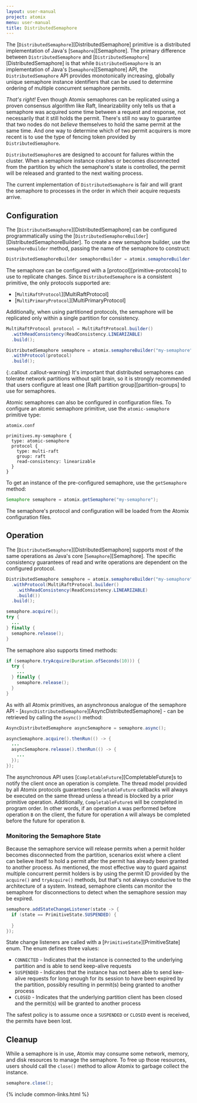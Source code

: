 ```yaml
---
layout: user-manual
project: atomix
menu: user-manual
title: DistributedSemaphore
---
```


The [`DistributedSemaphore`][DistributedSemaphore] primitive is a distributed implementation of Java's [`Semaphore`][Semaphore]. The primary difference between `DistributedSemaphore` and [`DistributedSemaphore`][DistributedSemaphore] is that while `DistributedSemaphore` is an implementation of Java's [`Semaphore`][Semaphore] API, the `DistributedSemaphore` API provides monotonically increasing, globally unique semaphore instance identifiers that can be used to determine ordering of multiple concurrent semaphore permits.

*That's right!* Even though Atomix semaphores can be replicated using a proven consensus algorithm like Raft, linearizability only tells us that a semaphore was acquired some time between a request and response, not necessarily that it still holds the permit. There's still no way to guarantee that two nodes do not _believe_ themselves to hold the same permit at the same time. And one way to determine which of two permit acquirers is more recent is to use the type of fencing token provided by `DistributedSemaphore`.

`DistributedSemaphore`s are designed to account for failures within the cluster. When a semaphore instance crashes or becomes disconnected from the partition by which the semaphore's state is controlled, the permit will be released and granted to the next waiting process.

The current implementation of `DistributedSemaphore` is fair and will grant the semaphore to processes in the order in which their acquire requests arrive.

## Configuration

The [`DistributedSemaphore`][DistributedSemaphore] can be configured programmatically using the [`DistributedSemaphoreBuilder`][DistributedSemaphoreBuilder]. To create a new semaphore builder, use the `semaphoreBuilder` method, passing the name of the semaphore to construct:

```java
DistributedSemaphoreBuilder semaphoreBuilder = atomix.semaphoreBuilder("my-semaphore");
```

The semaphore can be configured with a [protocol][primitive-protocols] to use to replicate changes. Since `DistributedSemaphore` is a consistent primitive, the only protocols supported are:
* [`MultiRaftProtocol`][MultiRaftProtocol]
* [`MultiPrimaryProtocol`][MultiPrimaryProtocol]

Additionally, when using partitioned protocols, the semaphore will be replicated only within a single partition for consistency.

```java
MultiRaftProtocol protocol = MultiRaftProtocol.builder()
  .withReadConsistency(ReadConsistency.LINEARIZABLE)
  .build();

DistributedSemaphore semaphore = atomix.semaphoreBuilder("my-semaphore")
  .withProtocol(protocol)
  .build();
```

{:.callout .callout-warning}
It's important that distributed semaphores can tolerate network partitions without split brain, so it is strongly recommended that users configure at least one [Raft partition group][partition-groups] to use for semaphores.

Atomic semaphores can also be configured in configuration files. To configure an atomic semaphore primitive, use the `atomic-semaphore` primitive type:

`atomix.conf`

```hocon
primitives.my-semaphore {
  type: atomic-semaphore
  protocol {
    type: multi-raft
    group: raft
    read-consistency: linearizable
  }
}
```

To get an instance of the pre-configured semaphore, use the `getSemaphore` method:

```java
Semaphore semaphore = atomix.getSemaphore("my-semaphore");
```

The semaphore's protocol and configuration will be loaded from the Atomix configuration files.

## Operation

The [`DistributedSemaphore`][DistributedSemaphore] supports most of the same operations as Java's core [`Semaphore`][Semaphore]. The specific consistency guarantees of read and write operations are dependent on the configured protocol.

```java
DistributedSemaphore semaphore = atomix.semaphoreBuilder("my-semaphore")
  .withProtocol(MultiRaftProtocol.builder()
    .withReadConsistency(ReadConsistency.LINEARIZABLE)
    .build())
  .build();

semaphore.acquire();
try {
  ...
} finally {
  semaphore.release();
}
```

The semaphore also supports timed methods:

```java
if (semaphore.tryAcquire(Duration.ofSeconds(10))) {
  try {
    ...
  } finally {
    semaphore.release();
  }
}
```

As with all Atomix primitives, an asynchronous analogue of the semaphore API - [`AsyncDistributedSemaphore`][AsyncDistributedSemaphore] - can be retrieved by calling the `async()` method:

```java
AsyncDistributedSemaphore asyncSemaphore = semaphore.async();

asyncSemaphore.acquire().thenRun(() -> {
  ...
  asyncSemaphore.release().thenRun(() -> {
    ...
  });
});
```

The asynchronous API uses [`CompletableFuture`][CompletableFuture]s to notify the client once an operation is complete. The thread model provided by all Atomix protocols guarantees `CompletableFuture` callbacks will always be executed on the same thread unless a thread is blocked by a prior primitive operation. Additionally, `CompletableFuture`s will be completed in program order. In other words, if an operation `A` was performed before operation `B` on the client, the future for operation `A` will always be completed before the future for operation `B`.

### Monitoring the Semaphore State

Because the semaphore service will release permits when a permit holder becomes disconnected from the partition, scenarios exist where a client can believe itself to hold a permit after the permit has already been granted to another process. As mentioned, the most effective way to guard against multiple concurrent permit holders is by using the permit ID provided by the `acquire()` and `tryAcquire()` methods, but that's not always conducive to the architecture of a system. Instead, semaphore clients can monitor the semaphore for disconnections to detect when the semaphore session may be expired.

```java
semaphore.addStateChangeListener(state -> {
  if (state == PrimitiveState.SUSPENDED) {
    
  }
});
```

State change listeners are called with a [`PrimitiveState`][PrimitiveState] enum. The enum defines three values:
* `CONNECTED` - Indicates that the instance is connected to the underlying partition and is able to send keep-alive requests
* `SUSPENDED` - Indicates that the instance has not been able to send kee-alive requests for long enough for its session to have been expired by the partition, possibly resulting in permit(s) being granted to another process 
* `CLOSED` - Indicates that the underlying partition client has been closed and the permit(s) will be granted to another process

The safest policy is to assume once a `SUSPENDED` or `CLOSED` event is received, the permits have been lost.

## Cleanup

While a semaphore is in use, Atomix may consume some network, memory, and disk resources to manage the semaphore. To free up those resources, users should call the `close()` method to allow Atomix to garbage collect the instance.

```java
semaphore.close();
```

{% include common-links.html %}
